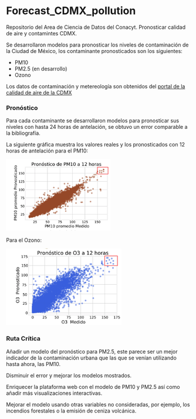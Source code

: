 # Forecast_CDMX_pollution
Repositorio del Area de Ciencia de Datos del Conacyt. Pronosticar calidad de aire y contamintes CDMX.

Se desarrollaron modelos para pronosticar los niveles de contaminación de la Ciudad de México, los contaminante pronosticados son los siguientes:

 - PM10
 - PM2.5 (en desarrollo)
 - Ozono

Los datos de contaminación y metereología son obtenidos del [portal de la calidad de aire de la CDMX ](http://www.aire.cdmx.gob.mx/default.php)

### Pronóstico

Para cada contaminante se desarrollaron modelos para pronosticar sus niveles con hasta 24 horas de antelación, se obtuvo un error comparable a la bibliografía. 

La siguiente gráfica muestra los valores reales y los pronosticados con 12 horas de antelación para el PM10:

![alt text](https://github.com/DanielBustillos/forecast-pollution-CDMX/blob/master/images/PM10.png?raw=true)

Para el Ozono:

![alt text](https://github.com/DanielBustillos/forecast-pollution-CDMX/blob/master/images/O3.png?raw=true)

### Ruta Crítica 

Añadir un modelo del pronóstico para PM2.5, este parece ser un mejor indicador de la contaminación urbana que las que se venían utilizando hasta ahora, las PM10.

Disminuir el error y mejorar los modelos mostrados.

Enriquecer la plataforma web con el modelo de PM10 y PM2.5 así como añadir más visualizaciones interactivas.

Mejorar el modelo usando otras variables no consideradas, por ejemplo, los incendios forestales o la emisión de ceniza volcánica.
